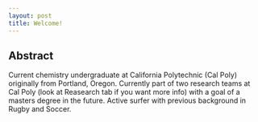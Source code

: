 ```yaml
---
layout: post
title: Welcome!
---
```

**Abstract**
---
Current chemistry undergraduate at California Polytechnic (Cal Poly) originally from Portland, Oregon. Currently part of two research teams at Cal Poly (look at Reasearch tab if you want more info) with a goal of a masters degree in the future. Active surfer with previous background in Rugby and Soccer. 

